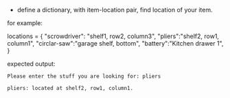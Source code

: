 * define a dictionary, with item-location pair, find location of your item.

for example:

locations = {
    "scrowdriver": "shelf1, row2, column3",
    "pliers":"shelf2, row1, column1",
    "circlar-saw":"garage shelf, bottom",
    "battery":"Kitchen drawer 1",
}

expected output:

```
Please enter the stuff you are looking for: pliers

pliers: located at shelf2, row1, column1.
```
